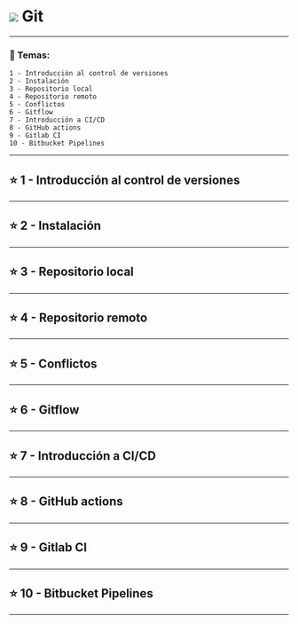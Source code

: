 #  <img src="https://img.icons8.com/color/30/null/git.png"/> Git

---


### :book:  Temas:

```
1 - Introducción al control de versiones
2 - Instalación
3 - Repositorio local
4 - Repositorio remoto
5 - Conflictos
6 - Gitflow
7 - Introducción a CI/CD
8 - GitHub actions
9 - Gitlab CI
10 - Bitbucket Pipelines
```

---

## :star: 1 - Introducción al control de versiones


---

## :star: 2 - Instalación


---

## :star: 3 - Repositorio local


---

## :star: 4 - Repositorio remoto


---

## :star: 5 - Conflictos


---

## :star: 6 - Gitflow


---

## :star: 7 - Introducción a CI/CD


---

## :star: 8 - GitHub actions

 
---

## :star: 9 - Gitlab CI


---

## :star: 10 - Bitbucket Pipelines

---
